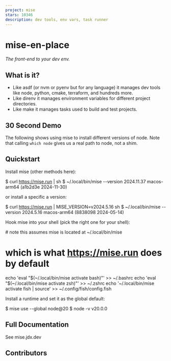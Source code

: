```yaml
---
project: mise
stars: 10346
description: dev tools, env vars, task runner
---
```


  
mise-en-place
================

_The front-end to your dev env._

What is it?
-----------

-   Like asdf (or nvm or pyenv but for any language) it manages dev tools like node, python, cmake, terraform, and hundreds more.
-   Like direnv it manages environment variables for different project directories.
-   Like make it manages tasks used to build and test projects.

30 Second Demo
--------------

The following shows using mise to install different versions of node. Note that calling `which node` gives us a real path to node, not a shim.

Quickstart
----------

Install mise (other methods here):

$ curl https://mise.run | sh
$ ~/.local/bin/mise --version
2024.11.37 macos-arm64 (a1b2d3e 2024-11-30)

or install a specific a version:

$ curl https://mise.run | MISE\_VERSION=v2024.5.16 sh
$ ~/.local/bin/mise --version
2024.5.16 macos-arm64 (8838098 2024-05-14)

Hook mise into your shell (pick the right one for your shell):

\# note this assumes mise is located at ~/.local/bin/mise
# which is what https://mise.run does by default
echo 'eval "$(~/.local/bin/mise activate bash)"' >> ~/.bashrc
echo 'eval "$(~/.local/bin/mise activate zsh)"' >> ~/.zshrc
echo '~/.local/bin/mise activate fish | source' >> ~/.config/fish/config.fish

Install a runtime and set it as the global default:

$ mise use --global node@20
$ node -v
v20.0.0

Full Documentation
------------------

See mise.jdx.dev

Contributors
------------
